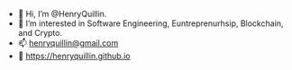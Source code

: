- 👋 Hi, I’m @HenryQuillin.
- 👀 I’m interested in Software Engineering, Euntreprenurhsip, Blockchain, and Crypto.
- 📫 henryquillin@gmail.com
- 📖 https://henryquillin.github.io 

<!---
HenryQuillin/HenryQuillin is a ✨ special ✨ repository because its `README.md` (this file) appears on your GitHub profile.
You can click the Preview link to take a look at your changes.
--->
